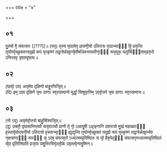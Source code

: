 +++
title = "४"

+++
## ०१
पु᳘रुषो वै᳘ संवत्सरः [[???]]॥
(स्त᳘) त᳘स्य पा᳘दावेव᳘ प्रायणी᳘यो ऽतिरात्रः पा᳘दाभ्याᳫँ᳭ हि᳘ प्रय᳘न्ति त᳘योर्य्य᳘च्छुक्लन्तद᳘ह्नो रूपं य᳘त्कृष्णं तद्रा᳘त्रेर्न्नखा᳘न्ये᳘वौषधिवनस्पतीना᳘ᳫँ᳘ रूप᳘मूरू᳘ चतुर्व्विᳫँ᳭शम᳘हरु᳘रो ऽभिप्लवः᳘ पृष्ठम्पृ᳘ष्ठ्यः॥  
## ०२
(ष्ठ्यो᳘ ऽय) अय᳘मेव द᳘क्षिणो बाहु᳘रभिजि᳘त्॥  
(दि) इम᳘ ऽएव द᳘क्षिणे त्र᳘यः प्राणाः स्व᳘रसामानो मूर्द्धा᳘ व्विषुवा᳘निम᳘ ऽएवो᳘त्तरे त्र᳘यः प्राणाः स्व᳘रसामानः॥  
## ०३
(नो ऽय᳘) अय᳘मेवो᳘त्तरो बाहु᳘र्व्विश्वजि᳘त्॥  
(दु) उक्तौ᳘ पृष्ठ्याभिप्लवौ याव᳘वाञ्चौ प्राणौ ते᳘ गो᳘ ऽआयु᳘षी ऽअ᳘ङ्गानि दशरात्रो मु᳘खं महाव्व्रतᳫँ᳭ ह᳘स्तावे᳘वोदयनी᳘यो ऽतिरात्रो ह᳘स्ताभ्या᳘ᳫँ᳘ ह्युद्य᳘न्ति त᳘योर्य्य᳘च्छुक्लं तद᳘ह्नो रूपं य᳘त्कृष्णं तद्रा᳘त्रेर्न्नखा᳘न्येव न᳘क्षत्राणाᳫँ᳭ रूपᳫँ᳭ स᳘ ऽएष᳘ संवत्स᳘रो ऽध्यात्मम्प्र᳘तिष्ठितः स यो᳘ हैव᳘मेत᳘ᳫँ᳘ संवत्सर᳘मध्यात्मम्प्र᳘तिष्ठितं व्वे᳘द प्र᳘तितिष्ठति प्रज᳘या पशु᳘भिरस्मिं᳘ल्लो᳘के ऽमृतत्वे᳘नामु᳘ष्मिन्॥
